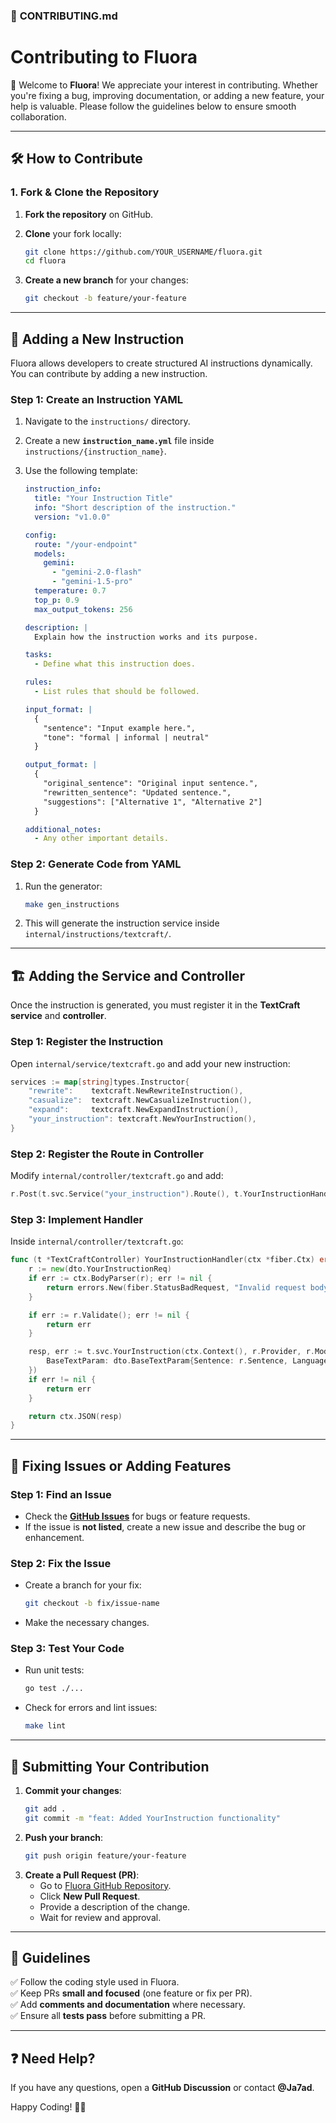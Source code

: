 ### 📄 **CONTRIBUTING.md**

# Contributing to Fluora

🚀 Welcome to **Fluora**! We appreciate your interest in contributing. Whether you're fixing a bug, improving documentation, or adding a new feature, your help is valuable. Please follow the guidelines below to ensure smooth collaboration.  

---

## 🛠️ **How to Contribute**

### **1. Fork & Clone the Repository**
1. **Fork the repository** on GitHub.
2. **Clone** your fork locally:
   ```sh
   git clone https://github.com/YOUR_USERNAME/fluora.git
   cd fluora
   ```

3. **Create a new branch** for your changes:
   ```sh
   git checkout -b feature/your-feature
   ```

---

## 📌 **Adding a New Instruction**
Fluora allows developers to create structured AI instructions dynamically. You can contribute by adding a new instruction.

### **Step 1: Create an Instruction YAML**
1. Navigate to the `instructions/` directory.
2. Create a new **`instruction_name.yml`** file inside `instructions/{instruction_name}`.
3. Use the following template:

   ```yaml
   instruction_info:
     title: "Your Instruction Title"
     info: "Short description of the instruction."
     version: "v1.0.0"

   config:
     route: "/your-endpoint"
     models:
       gemini:
         - "gemini-2.0-flash"
         - "gemini-1.5-pro"
     temperature: 0.7
     top_p: 0.9
     max_output_tokens: 256

   description: |
     Explain how the instruction works and its purpose.

   tasks:
     - Define what this instruction does.

   rules:
     - List rules that should be followed.

   input_format: |
     {
       "sentence": "Input example here.",
       "tone": "formal | informal | neutral"
     }

   output_format: |
     {
       "original_sentence": "Original input sentence.",
       "rewritten_sentence": "Updated sentence.",
       "suggestions": ["Alternative 1", "Alternative 2"]
     }

   additional_notes:
     - Any other important details.
   ```

### **Step 2: Generate Code from YAML**
1. Run the generator:
   ```sh
   make gen_instructions
   ```
2. This will generate the instruction service inside `internal/instructions/textcraft/`.

---

## 🏗 **Adding the Service and Controller**
Once the instruction is generated, you must register it in the **TextCraft service** and **controller**.

### **Step 1: Register the Instruction**
Open `internal/service/textcraft.go` and add your new instruction:
```go
services := map[string]types.Instructor{
    "rewrite":    textcraft.NewRewriteInstruction(),
    "casualize":  textcraft.NewCasualizeInstruction(),
    "expand":     textcraft.NewExpandInstruction(),
    "your_instruction": textcraft.NewYourInstruction(),
}
```

### **Step 2: Register the Route in Controller**
Modify `internal/controller/textcraft.go` and add:
```go
r.Post(t.svc.Service("your_instruction").Route(), t.YourInstructionHandler)
```

### **Step 3: Implement Handler**
Inside `internal/controller/textcraft.go`:
```go
func (t *TextCraftController) YourInstructionHandler(ctx *fiber.Ctx) error {
    r := new(dto.YourInstructionReq)
    if err := ctx.BodyParser(r); err != nil {
        return errors.New(fiber.StatusBadRequest, "Invalid request body", map[string]string{"error": err.Error()})
    }

    if err := r.Validate(); err != nil {
        return err
    }

    resp, err := t.svc.YourInstruction(ctx.Context(), r.Provider, r.Model, &dto.YourInstructionParam{
        BaseTextParam: dto.BaseTextParam{Sentence: r.Sentence, Language: r.Language},
    })
    if err != nil {
        return err
    }

    return ctx.JSON(resp)
}
```

---

## 🐞 **Fixing Issues or Adding Features**
### **Step 1: Find an Issue**
- Check the **[GitHub Issues](https://github.com/Ja7ad/fluora/issues)** for bugs or feature requests.
- If the issue is **not listed**, create a new issue and describe the bug or enhancement.

### **Step 2: Fix the Issue**
- Create a branch for your fix:
  ```sh
  git checkout -b fix/issue-name
  ```
- Make the necessary changes.

### **Step 3: Test Your Code**
- Run unit tests:
  ```sh
  go test ./...
  ```
- Check for errors and lint issues:
  ```sh
  make lint
  ```

---

## 🚀 **Submitting Your Contribution**
1. **Commit your changes**:
   ```sh
   git add .
   git commit -m "feat: Added YourInstruction functionality"
   ```
2. **Push your branch**:
   ```sh
   git push origin feature/your-feature
   ```
3. **Create a Pull Request (PR)**:
   - Go to [Fluora GitHub Repository](https://github.com/Ja7ad/fluora).
   - Click **New Pull Request**.
   - Provide a description of the change.
   - Wait for review and approval.

---

## 🎯 **Guidelines**
✅ Follow the coding style used in Fluora.  
✅ Keep PRs **small and focused** (one feature or fix per PR).  
✅ Add **comments and documentation** where necessary.  
✅ Ensure all **tests pass** before submitting a PR.  

---

## ❓ **Need Help?**
If you have any questions, open a **GitHub Discussion** or contact **@Ja7ad**.

Happy Coding! 🚀🎉

